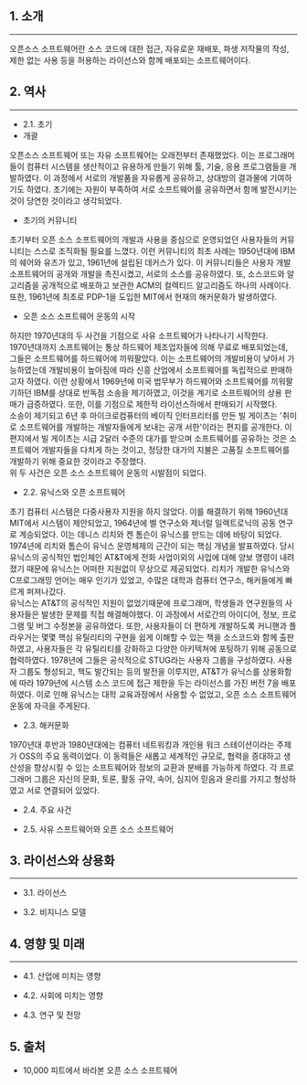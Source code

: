 ## 1. 소개
-------
 오픈소스 소프트웨어란 소스 코드에 대한 접근, 자유로운 재배포, 파생 저작물의 작성, 제한 없는 사용 등을 허용하는 라이선스와 함께 배포되는 소프트웨어이다.

## 2. 역사
-------
+ 2.1. 초기  
+ 개괄

 오픈소스 소프트웨어 또는 자유 소프트웨어는 오래전부터 존재했었다. 이는 프로그래머들이 컴퓨터 시스템을 생산적이고 유용하게 만들기 위해 툴, 기술, 응용 프로그램들을 개발하였다. 이 과정에서  서로의 개발품을 자유롭게 공유하고, 상대방의 결과물에 기여하기도 하였다. 초기에는 자원이 부족하여 서로 소프트웨어를 공유하면서 함께 발전시키는 것이 당연한 것이라고 생각되었다.  

+ 초기의 커뮤니티

 초기부터 오픈 소스 소프트웨어의 개발과 사용을 중심으로 운영되었던 사용자들의 커뮤니티는 스스로 조직화될 필요를 느꼈다. 이런 커뮤니티의 최초 사례는 1950년대에 IBM의 쉐어와 유즈가 있고, 1961년에 설립된 데커스가 있다. 이 커뮤니티들은 사용자 개발 소프트웨어의 공개와 개발을 촉진시켰고, 서로의 소스를 공유하였다. 또, 소스코드와 알고리즘을 공개적으로 배포하고 보관한 ACM의 컬렉티드 알고리즘도 하나의 사례이다.  
 또한, 1961년에 최초로 PDP-1을 도입한 MIT에서 현재의 해커문화가 발생하였다.

+ 오픈 소스 소프트웨어 운동의 시작

 하지만 1970년대의 두 사건을 기점으로 사유 소프트웨어가 나타나기 시작한다.  
 1970년대까지 소프트웨어는 통상 하드웨어 제조업자들에 의해 무료로 배포되었는데, 그들은 소프트웨어를 하드웨어에 끼워팔았다. 이는 소프트웨어의 개발비용이 낮아서 가능하였는데 개발비용이 높아짐에 따라 신흥 산업에서 소프트웨어를 독립적으로 판매하고자 하였다. 이런 상황에서  1969년에 미국 법무부가 하드웨어와 소프트웨어를 끼워팔기하던 IBM를 상대로 반독점 소송을 제기하였고, 이것을 계기로 소프트웨어의 상용 판매가 급증하였다. 또한, 이를 기점으로 제한적 라이선스하에서 판매되기 시작했다.  
 소송이 제기되고 6년 후 마이크로컴퓨터의 베이직 인터프리터를 만든 빌 게이츠는 '취미로 소프트웨어를 개발하는 개발자들에게 보내는 공개 서한'이라는 편지를 공개한다. 이 편지에서 빌 게이츠는 시급 2달러 수준의 대가를 받으며 소프트웨어를 공유하는 것은 소프트웨어 개발자들을 다치게 하는 것이고, 정당한 대가의 지불은 고품질 소프트웨어를 개발하기 위해 중요한 것이라고 주장했다.  
 위 두 사건은 오픈 소스 소프트웨어 운동의 시발점이 되었다.

+ 2.2. 유닉스와 오픈 소프트웨어  

 초기 컴퓨터 시스템은 다중사용자 지원을 하지 않았다. 이를 해결하기 위해 1960년대 MIT에서 시스템이 제안되었고, 1964년에 벨 연구소와 제너럴 일렉트로닉의 공동 연구로 계승되었다. 이는 데니스 리치와 켄 톰슨이 유닉스를 만드는 데에 바탕이 되었다. 1974년에 리치와 톰슨이 유닉스 운영체제의 근간이 되는 핵심 개념을 발표하였다. 당시 유닉스의 공식적인 법인체인 AT&T에게 전화 사업이외의 사업에 대해 양보 명령이 내려졌기 때문에 유닉스는 어떠한 지원없이 무상으로 제공되었다. 리치가 개발한 유닉스와 C프로그래밍 언어는 매우 인기가 있었고, 수많은 대학과 컴퓨터 연구소, 해커들에게 빠르게 퍼져나갔다.  
 유닉스는 AT&T의 공식적인 지원이 없었기때문에 프로그래머, 학생들과 연구원들의 사용자들은 발생한 문제를 직접 해결해야했다. 이 과정에서 서로간의 아이디어, 정보, 프로그램 및 버그 수정본을 공유하였다. 또한, 사용자들이 더 편하게 개발하도록 커니핸과 플라우거는 몇몇 핵심 유틸리티의 구현을 쉽게 이해할 수 있는 책을 소스코드와 함께 출판하였고, 사용자들은 각 유틸리티를 강화하고 다양한 아키텍쳐에 포팅하기 위해 공동으로 협력하였다. 1978년에 그들은 공식적으로 STUG라는 사용자 그룹을 구성하였다.
 사용자 그룹도 형성되고, 책도 발간되는 등의 발전을 이루지만, AT&T가 유닉스를 상용화함에 따라 1979년에 시스템 소스 코드에 접근 제한을 두는 라이선스를 가진 버전 7을 배포하였다. 이로 인해 유닉스는 대학 교육과정에서 사용할 수 없었고, 오픈 소스 소프트웨어 운동에 자극을 주게된다.

+ 2.3. 해커문화

 1970년대 후반과 1980년대에는 컴퓨터 네트워킹과 개인용 워크 스테이션이라는 주제가 OSS의 주요 동력이었다. 이 동력들은 새롭고 세계적인 규모로, 협력을 증대하고 생산성을 향상시킬 수 있는 소프트웨어와 정보의 교환과 분배를 가능하게 하였다. 각 프로그래머 그룹은 자신의 문화, 토론, 활동 규약, 속어, 심지어 믿음과 윤리를 가지고 형성하였고 서로 연결되어 있었다.

+ 2.4. 주요 사건

+ 2.5. 사유 스프트웨어와 오픈 소스 소프트웨어

## 3. 라이선스와 상용화
-------

+ 3.1. 라이선스

+ 3.2. 비지니스 모델

## 4. 영향 및 미래
-------

+ 4.1. 산업에 미치는 영향

+ 4.2. 사회에 미치는 영향

+ 4.3. 연구 및 전망

## 5. 출처
+ 10,000 피트에서 바라본 오픈 소스 소프트웨어
